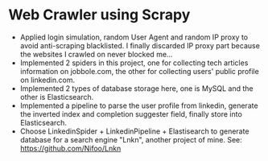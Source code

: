 # Web Crawler using Scrapy
- Applied login simulation, random User Agent and random IP proxy to avoid anti-scraping blacklisted. I finally discarded IP proxy part because the websites I crawled on never blocked me...
- Implemented 2 spiders in this project, one for collecting tech articles information on jobbole.com, the other for collecting users' public profile on linkedin.com.
- Implemented 2 types of database storage here, one is MySQL and the other is Elasticsearch.
- Implemented a pipeline to parse the user profile from linkedin, generate the inverted index and completion suggester field, finally store into Elasticsearch.
- Choose LinkedinSpider + LinkedinPipeline + Elastisearch to generate database for a search engine "Lnkn", another project of mine. See: https://github.com/Nifoo/Lnkn
